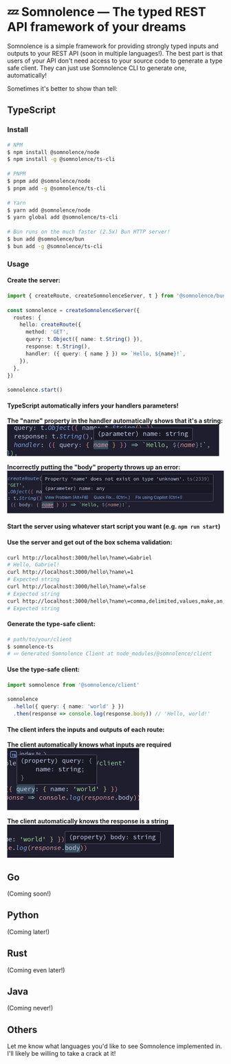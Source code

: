 # 💤 Somnolence — The typed REST API framework of your dreams

Somnolence is a simple framework for providing strongly typed inputs and outputs to your REST API (soon in multiple languages!). The best part is that users of your API don't need access to your source code to generate a type safe client. They can just use Somnolence CLI to generate one, automatically!

Sometimes it's better to show than tell:

## TypeScript
### Install
```bash
# NPM
$ npm install @somnolence/node
$ npm install -g @somnolence/ts-cli

# PNPM
$ pnpm add @somnolence/node
$ pnpm add -g @somnolence/ts-cli

# Yarn
$ yarn add @somnolence/node
$ yarn global add @somnolence/ts-cli

# Bun runs on the much faster (2.5x) Bun HTTP server!
$ bun add @somnolence/bun
$ bun add -g @somnolence/ts-cli
```

### Usage
#### Create the server:
```typescript
import { createRoute, createSomnolenceServer, t } from '@somnolence/bun'

const somnolence = createSomnolenceServer({
  routes: {
    hello: createRoute({
      method: 'GET',
      query: t.Object({ name: t.String() }),
      response: t.String(),
      handler: ({ query: { name } }) => `Hello, ${name}!`,
    }),
  },
})

somnolence.start()
```

#### TypeScript automatically infers your handlers parameters!
**The "name" property in the handler automatically shows that it's a string:**
![The "name" property in the handler automatically shows that it's a string](.images/inference1.png)

**Incorrectly putting the "body" property throws up an error:**
![Incorrectly putting the "body" property throws up an error](.images/inference2.png)

#### Start the server using whatever start script you want (e.g. `npm run start`)

#### Use the server and get out of the box schema validation:
```bash
curl http://localhost:3000/hello\?name\=Gabriel
# Hello, Gabriel!
curl http://localhost:3000/hello\?name\=1
# Expected string
curl http://localhost:3000/hello\?name\=false
# Expected string
curl http://localhost:3000/hello\?name\=comma,delimited,values,make,an,array
# Expected string
```

#### Generate the type-safe client:
```bash
# path/to/your/client
$ somnolence-ts
# 💤 Generated Somnolence Client at node_modules/@somnolence/client
```

#### Use the type-safe client:
```typescript
import somnolence from '@somnolence/client'

somnolence
  .hello({ query: { name: 'world' } })
  .then(response => console.log(response.body)) // 'Hello, world!'
```

#### The client infers the inputs and outputs of each route:
**The client automatically knows what inputs are required**
![The client automatically knows what inputs are required](.images/inference3.png)

**The client automatically knows the response is a string**
![The client automatically knows the response is a string](.images/inference4.png)

## Go
(Coming soon!)

## Python
(Coming later!)

## Rust
(Coming even later!)

## Java
(Coming never!)

## Others
Let me know what languages you'd like to see Somnolence implemented in. I'll likely be willing to take a crack at it!
